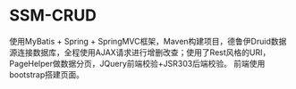 # SSM-CRUD
使用MyBatis + Spring + SpringMVC框架，Maven构建项目，德鲁伊Druid数据源连接数据库，全程使用AJAX请求进行增删改查；使用了Rest风格的URI，PageHelper做数据分页，JQuery前端校验+JSR303后端校验。
前端使用bootstrap搭建页面。

